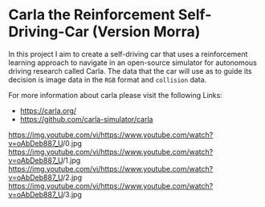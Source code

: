 # Carla the Reinforcement Self-Driving-Car (Version Morra)
In this project I aim to create a self-driving car that uses a reinforcement learning approach to navigate in an open-source simulator for autonomous driving research called Carla. The data that the car will use as to guide its decision is image data in the `RGB` format and `collision` data. 

For more information about carla please visit the following Links:
- https://carla.org/
- https://github.com/carla-simulator/carla



https://img.youtube.com/vi/<https://www.youtube.com/watch?v=oAbDeb887_U>/0.jpg
https://img.youtube.com/vi/<https://www.youtube.com/watch?v=oAbDeb887_U>/1.jpg
https://img.youtube.com/vi/<https://www.youtube.com/watch?v=oAbDeb887_U>/2.jpg
https://img.youtube.com/vi/<https://www.youtube.com/watch?v=oAbDeb887_U>/3.jpg


